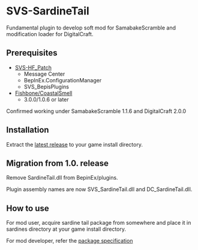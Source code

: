# SVS-SardineTail

Fundamental plugin to develop soft mod for SamabakeScramble and modification loader for DigitalCraft.

## Prerequisites

- [SVS-HF_Patch](https://github.com/ManlyMarco/SVS-HF_Patch)
  - Message Center
  - BepInEx.ConfigurationManager
  - SVS_BepisPlugins
- [Fishbone/CoastalSmell](https://github.com/MaybeSamigroup/SVS-Fishbone)
  - 3.0.0/1.0.6 or later

Confirmed working under SamabakeScramble 1.1.6 and DigitalCraft 2.0.0

## Installation

Extract the [latest release](https://github.com/MaybeSamigroup/SVS-SardineTail/releases/latest) to your game install directory.

## Migration from 1.0. release

Remove SardineTail.dll from BepinEx/plugins.

Plugin assembly names are now SVS_SardineTail.dll and DC_SardineTail.dll.

## How to use

For mod user, acquire sardine tail package from somewhere and place it in sardines directory at  your game install directory.

For mod developer, refer the [package specification](https://github.com/MaybeSamigroup/SVS-SardineTail/wiki)
